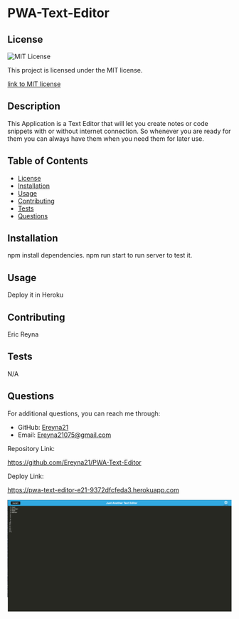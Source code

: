 
# PWA-Text-Editor

## License
  <img src="https://img.shields.io/badge/license-MIT-blue" alt="MIT License" />

  This project is licensed under the MIT license.
  
<a href= "https://choosealicense.com/licenses/mit/">link to MIT license</a>

## Description
This Application is a Text Editor that will let you create notes or code snippets with or without internet connection. So whenever you are ready for them you can always have them when you need them for later use.

## Table of Contents
- [License](#license)
- [Installation](#installation)
- [Usage](#usage)
- [Contributing](#contributing)
- [Tests](#tests)
- [Questions](#questions)

## Installation
npm install dependencies. npm run start to run server to test it.

## Usage
Deploy it in Heroku

## Contributing
Eric Reyna

## Tests
N/A

## Questions
For additional questions, you can reach me through:
- GitHub: [Ereyna21](https://github.com/Ereyna21)
- Email: Ereyna21075@gmail.com

Repository Link:

https://github.com/Ereyna21/PWA-Text-Editor

 

Deploy Link: 

https://pwa-text-editor-e21-9372dfcfeda3.herokuapp.com

![Screenshot](image.png)